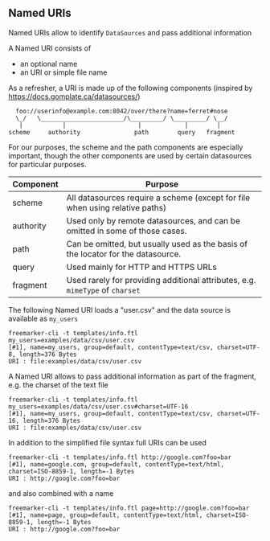 ## Named URIs

Named URIs allow to identify `DataSources` and pass additional information 

A Named URI consists of

* an optional name
* an URI or simple file name

As a refresher, a URI is made up of the following components (inspired by https://docs.gomplate.ca/datasources/)

```
  foo://userinfo@example.com:8042/over/there?name=ferret#nose
  \_/   \_______________________/\_________/ \_________/ \__/
   |           |                    |            |        |
scheme     authority               path        query   fragment
```

For our purposes, the scheme and the path components are especially important, though the other components are used by certain datasources for particular purposes.

| Component | Purpose                                                                                                   |
|-----------|-----------------------------------------------------------------------------------------------------------|
| scheme	| All datasources require a scheme (except for file when using relative paths)                              |
| authority	| Used only by remote datasources, and can be omitted in some of those cases.                               |
| path	    | Can be omitted, but usually used as the basis of the locator for the datasource.                          |
| query	    | Used mainly for HTTP and HTTPS URLs                                                                       |
| fragment	| Used rarely for providing additional attributes, e.g. `mimeType` of `charset`                             |

The following Named URI loads a "user.csv" and the data source is available as `my_users` 

```
freemarker-cli -t templates/info.ftl my_users=examples/data/csv/user.csv
[#1], name=my_users, group=default, contentType=text/csv, charset=UTF-8, length=376 Bytes
URI : file:examples/data/csv/user.csv
```

A Named URI allows to pass additional information as part of the fragment, e.g. the charset of the text file 

```
freemarker-cli -t templates/info.ftl my_users=examples/data/csv/user.csv#charset=UTF-16
[#1], name=my_users, group=default, contentType=text/csv, charset=UTF-16, length=376 Bytes
URI : file:examples/data/csv/user.csv
```

In addition to the simplified file syntax full URIs can be used

```
freemarker-cli -t templates/info.ftl http://google.com?foo=bar
[#1], name=google.com, group=default, contentType=text/html, charset=ISO-8859-1, length=-1 Bytes
URI : http://google.com?foo=bar
```

and also combined with a name

```
freemarker-cli -t templates/info.ftl page=http://google.com?foo=bar
[#1], name=page, group=default, contentType=text/html, charset=ISO-8859-1, length=-1 Bytes
URI : http://google.com?foo=bar
```
